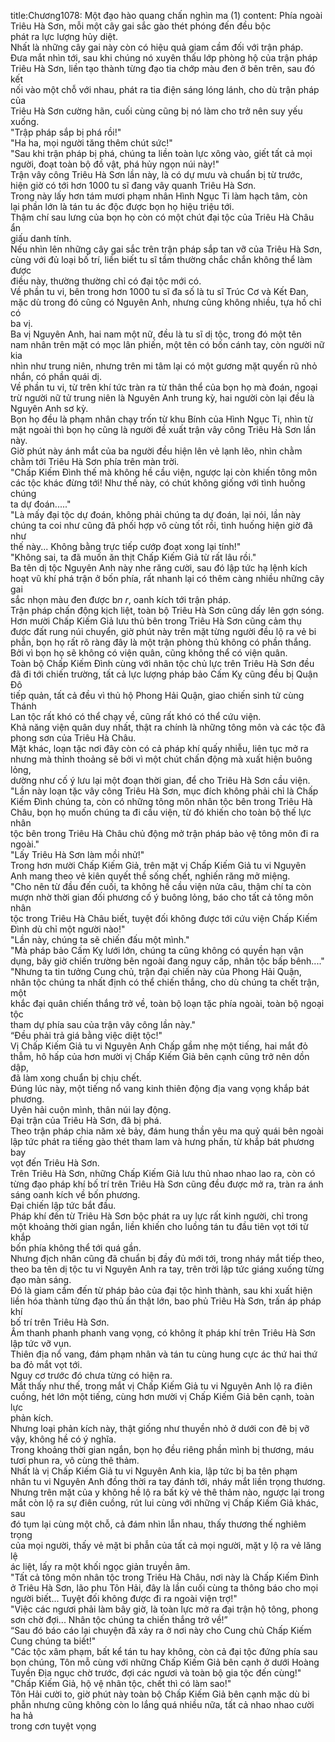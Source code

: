 title:Chương1078: Một đạo hào quang chấn nghìn ma (1)
content:
Phía ngoài Triêu Hà Sơn, mỗi một cây gai sắc gào thét phóng đến đều bộc<br>phát ra lực lượng hủy diệt.<br>Nhất là những cây gai này còn có hiệu quả giam cầm đối với trận pháp.<br>Đưa mắt nhìn tới, sau khi chúng nó xuyên thấu lớp phòng hộ của trận pháp<br>Triêu Hà Sơn, liền tạo thành từng đạo tia chớp màu đen ở bên trên, sau đó kết<br>nối vào một chỗ với nhau, phát ra tia điện sáng lóng lánh, cho dù trận pháp của<br>Triêu Hà Sơn cường hãn, cuối cùng cũng bị nó làm cho trở nên suy yếu xuống.<br>"Trập pháp sắp bị phá rồi!"<br>"Ha ha, mọi người tăng thêm chút sức!"<br>"Sau khi trận pháp bị phá, chúng ta liền toàn lực xông vào, giết tất cả mọi<br>người, đoạt toàn bộ đồ vật, phá hủy ngọn núi này!"<br>Trận vây công Triêu Hà Sơn lần này, là có dự mưu và chuẩn bị từ trước,<br>hiện giờ có tới hơn 1000 tu sĩ đang vây quanh Triêu Hà Sơn.<br>Trong này lấy hơn tám mươi phạm nhân Hình Ngục Ti làm hạch tâm, còn<br>lại phần lớn là tán tu ác độc được bọn họ hiệu triệu tới.<br>Thậm chí sau lưng của bọn họ còn có một chút đại tộc của Triêu Hà Châu ẩn<br>giấu danh tính.<br>Nếu nhìn lên những cây gai sắc trên trận pháp sắp tan vỡ của Triêu Hà Sơn,<br>cùng với đủ loại bố trí, liền biết tu sĩ tầm thường chắc chắn không thể làm được<br>điều này, thường thường chỉ có đại tộc mới có.<br>Về phần tu vi, bên trong hơn 1000 tu sĩ đa số là tu sĩ Trúc Cơ và Kết Đan,<br>mặc dù trong đó cũng có Nguyên Anh, nhưng cũng không nhiều, tựa hồ chỉ có<br>ba vị.<br>Ba vị Nguyên Anh, hai nam một nữ, đều là tu sĩ dị tộc, trong đó một tên<br>nam nhân trên mặt có mọc lân phiến, một tên có bốn cánh tay, còn người nữ kia<br>nhìn như trung niên, nhưng trên mi tâm lại có một gương mặt quyến rũ nhỏ<br>nhắn, có phần quái dị.<br>Về phần tu vi, từ trên khí tức tràn ra từ thân thể của bọn họ mà đoán, ngoại<br>trừ người nữ tử trung niên là Nguyên Anh trung kỳ, hai người còn lại đều là<br>Nguyên Anh sơ kỳ.<br>Bọn họ đều là phạm nhân chạy trốn từ khu Bính của Hình Ngục Ti, nhìn từ<br>mặt ngoài thì bọn họ cũng là người đề xuất trận vây công Triêu Hà Sơn lần này.<br>Giờ phút này ánh mắt của ba người đều hiện lên vẻ lạnh lẽo, nhìn chằm<br>chằm tới Triêu Hà Sơn phía trên màn trời.<br>"Chấp Kiếm Đình thế mà không hề cầu viện, ngược lại còn khiến tông môn<br>các tộc khác đừng tới! Như thế này, có chút không giống với tình huống chúng<br>ta dự đoán....."<br>"Là mấy đại tộc dự đoán, không phải chúng ta dự đoán, lại nói, lần này<br>chúng ta coi như cũng đã phối hợp vô cùng tốt rồi, tình huống hiện giờ đã như<br>thế này... Không bằng trực tiếp cướp đoạt xong lại tính!"<br>"Không sai, ta đã muốn ăn thịt Chấp Kiếm Giả từ rất lâu rồi."<br>Ba tên dị tộc Nguyên Anh này nhe răng cười, sau đó lập tức hạ lệnh kích<br>hoạt vũ khí phá trận ở bốn phía, rất nhanh lại có thêm càng nhiều những cây gai<br>sắc nhọn màu đen được b*n r*, oanh kích tới trận pháp.<br>Trận pháp chấn động kịch liệt, toàn bộ Triêu Hà Sơn cũng dấy lên gợn sóng.<br>Hơn mười Chấp Kiếm Giả lưu thủ bên trong Triêu Hà Sơn cũng cảm thụ<br>được đất rung núi chuyển, giờ phút này trên mặt từng người đều lộ ra vẻ bi<br>phẫn, bọn họ rất rõ ràng đây là một trận phòng thủ không có phần thắng.<br>Bởi vì bọn họ sẽ không có viện quân, cũng không thể có viện quân.<br>Toàn bộ Chấp Kiếm Đình cùng với nhân tộc chủ lực trên Triêu Hà Sơn đều<br>đã đi tới chiến trường, tất cả lực lượng pháp bảo Cấm Kỵ cũng đều bị Quận Đô<br>tiếp quản, tất cả đều vì thủ hộ Phong Hải Quận, giao chiến sinh tử cùng Thánh<br>Lan tộc rất khó có thể chạy về, cũng rất khó có thể cứu viện.<br>Khả năng viện quân duy nhất, thật ra chính là những tông môn và các tộc đã<br>phong sơn của Triêu Hà Châu.<br>Mặt khác, loạn tặc nơi đây còn có cả pháp khí quấy nhiễu, liên tục mở ra<br>nhưng mà thỉnh thoảng sẽ bởi vì một chút chấn động mà xuất hiện buông lỏng,<br>dường như cố ý lưu lại một đoạn thời gian, để cho Triêu Hà Sơn cầu viện.<br>"Lần này loạn tặc vây công Triêu Hà Sơn, mục đích không phải chỉ là Chấp<br>Kiếm Đình chúng ta, còn có những tông môn nhân tộc bên trong Triêu Hà<br>Châu, bọn họ muốn chúng ta đi cầu viện, từ đó khiến cho toàn bộ thế lực nhân<br>tộc bên trong Triêu Hà Châu chủ động mở trận pháp bảo vệ tông môn đi ra<br>ngoài."<br>"Lấy Triêu Hà Sơn làm mồi nhử!"<br>Trong hơn mười Chấp Kiếm Giả, trên mặt vị Chấp Kiếm Giả tu vi Nguyên<br>Anh mang theo vẻ kiên quyết thề sống chết, nghiến răng mở miệng.<br>"Cho nên từ đầu đến cuối, ta không hề cầu viện nửa câu, thậm chí ta còn<br>mượn nhờ thời gian đối phương cố ý buông lỏng, báo cho tất cả tông môn nhân<br>tộc trong Triêu Hà Châu biết, tuyệt đối không được tới cứu viện Chấp Kiếm<br>Đình dù chỉ một người nào!"<br>"Lần này, chúng ta sẽ chiến đấu một mình."<br>"Mà pháp bảo Cấm Kỵ lưới lớn, chúng ta cũng không có quyền hạn vận<br>dụng, bây giờ chiến trường bên ngoài đang nguy cấp, nhân tộc bấp bênh...."<br>"Nhưng ta tin tưởng Cung chủ, trận đại chiến này của Phong Hải Quận,<br>nhân tộc chúng ta nhất định có thể chiến thắng, cho dù chúng ta chết trận, một<br>khắc đại quân chiến thắng trở về, toàn bộ loạn tặc phía ngoài, toàn bộ ngoại tộc<br>tham dự phía sau của trận vây công lần này."<br>“Đều phải trả giá bằng việc diệt tộc!"<br>Vị Chấp Kiếm Giả tu vi Nguyên Anh Chấp gầm nhẹ một tiếng, hai mắt đỏ<br>thẫm, hô hấp của hơn mười vị Chấp Kiếm Giả bên cạnh cũng trở nên dồn dập,<br>đã làm xong chuẩn bị chịu chết.<br>Đúng lúc này, một tiếng nổ vang kinh thiên động địa vang vọng khắp bát<br>phương.<br>Uyên hải cuộn mình, thân núi lay động.<br>Đại trận của Triêu Hà Sơn, đã bị phá.<br>Theo trận pháp chia năm xẻ bảy, đám hung thần yêu ma quỷ quái bên ngoài<br>lập tức phát ra tiếng gào thét tham lam và hưng phấn, từ khắp bát phương bay<br>vọt đến Triêu Hà Sơn.<br>Trên Triêu Hà Sơn, những Chấp Kiếm Giả lưu thủ nhao nhao lao ra, còn có<br>từng đạo pháp khí bố trí trên Triêu Hà Sơn cũng đều được mở ra, tràn ra ánh<br>sáng oanh kích về bốn phương.<br>Đại chiến lập tức bắt đầu.<br>Pháp khí đến từ Triêu Hà Sơn bộc phát ra uy lực rất kinh người, chỉ trong<br>một khoảng thời gian ngắn, liền khiến cho luồng tán tu đầu tiên vọt tới từ khắp<br>bốn phía không thể tới quá gần.<br>Nhưng địch nhân cũng đã chuẩn bị đầy đủ mới tới, trong nháy mắt tiếp theo,<br>theo ba tên dị tộc tu vi Nguyên Anh ra tay, trên trời lập tức giáng xuống từng<br>đạo màn sáng.<br>Đó là giam cầm đến từ pháp bảo của đại tộc hình thành, sau khi xuất hiện<br>liền hóa thành từng đạo thủ ấn thật lớn, bao phủ Triêu Hà Sơn, trấn áp pháp khí<br>bố trí trên Triêu Hà Sơn.<br>Âm thanh phanh phanh vang vọng, có không ít pháp khí trên Triêu Hà Sơn<br>lập tức vỡ vụn.<br>Thiên địa nổ vang, đám phạm nhân và tán tu cùng hung cực ác thứ hai thứ<br>ba đỏ mắt vọt tới.<br>Nguy cơ trước đó chưa từng có hiện ra.<br>Mắt thấy như thế, trong mắt vị Chấp Kiếm Giả tu vi Nguyên Anh lộ ra điên<br>cuồng, hét lớn một tiếng, cùng hơn mười vị Chấp Kiếm Giả bên cạnh, toàn lực<br>phản kích.<br>Nhưng loại phản kích này, thật giống như thuyền nhỏ ở dưới con đê bị vỡ<br>vậy, không hề có ý nghĩa.<br>Trong khoảng thời gian ngắn, bọn họ đều riêng phần mình bị thương, máu<br>tươi phun ra, vô cùng thê thảm.<br>Nhất là vị Chấp Kiếm Giả tu vi Nguyên Anh kia, lập tức bị ba tên phạm<br>nhân tu vi Nguyên Anh đồng thời ra tay đánh tới, nháy mắt liền trọng thương.<br>Nhưng trên mặt của y không hề lộ ra bất kỳ vẻ thê thảm nào, ngược lại trong<br>mắt còn lộ ra sự điên cuồng, rút lui cùng với những vị Chấp Kiếm Giả khác, sau<br>đó tụm lại cùng một chỗ, cả đám nhìn lẫn nhau, thấy thương thế nghiêm trọng<br>của mọi người, thấy vẻ mặt bi phẫn của tất cả mọi người, mặt y lộ ra vẻ lăng lệ<br>ác liệt, lấy ra một khối ngọc giản truyền âm.<br>"Tất cả tông môn nhân tộc trong Triêu Hà Châu, nơi này là Chấp Kiếm Đình<br>ở Triêu Hà Sơn, lão phu Tôn Hải, đây là lần cuối cùng ta thông báo cho mọi<br>người biết... Tuyệt đối không được đi ra ngoài viện trợ!"<br>"Việc các ngươi phải làm bây giờ, là toàn lực mở ra đại trận hộ tông, phong<br>sơn chờ đợi... Nhân tộc chúng ta chiến thắng trở về!”<br>“Sau đó báo cáo lại chuyện đã xảy ra ở nơi này cho Cung chủ Chấp Kiếm<br>Cung chúng ta biết!"<br>"Các tộc xâm phạm, bất kể tán tu hay không, còn cả đại tộc đứng phía sau<br>bọn chúng, Tôn mỗ cùng với những Chấp Kiếm Giả bên cạnh ở dưới Hoàng<br>Tuyền Địa ngục chờ trước, đợi các ngươi và toàn bộ gia tộc đến cùng!"<br>"Chấp Kiếm Giả, hộ vệ nhân tộc, chết thì có làm sao!"<br>Tôn Hải cười to, giờ phút này toàn bộ Chấp Kiếm Giả bên cạnh mặc dù bi<br>phẫn nhưng cũng không còn lo lắng quá nhiều nữa, tất cả nhao nhao cười ha hả<br>trong cơn tuyệt vọng